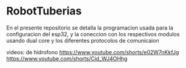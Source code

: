 # RobotTuberias
En el presente repositorio se detalla la programacion usada para la configuracion del esp32, y la coneccion con los respectivos modulos usando dual core y los diferentes protocolos de comunicaion

videos: de hidrofono
https://www.youtube.com/shorts/e02W7nKkfJg
https://www.youtube.com/shorts/Cid_WJ4OHhg
